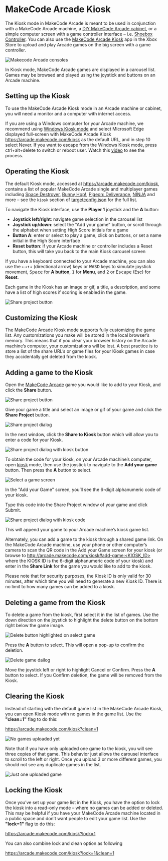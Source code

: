 # MakeCode Arcade Kiosk

The Kiosk mode in MakeCode Arcade is meant to be used in conjunction with a MakeCode Arcade machine, a [DIY MakeCode Arcade cabinet]( https://arcade.makecode.com/hardware/raspberry-pi/wooden-cabinet), or a simple computer screen with a game controller interface – i.e. [Shoebox Controller](https://arcade.makecode.com/hardware/shoebox-controller). You can also use the [MakeCode Arcade Kiosk](https://www.xbox.com/games/store/makecode-arcade-kiosk/9p3rgvvtvb1s) app in the Xbox Store to upload and play Arcade games on the big screen with a game controller.

![Makecode Arcade consoles](/static/hardware/kiosk/makecode-arcade-machines.jpg)

In Kiosk mode, MakeCode Arcade games are displayed in a carousel list. Games may be browsed and played using the joystick and buttons on an Arcade machine.

## Setting up the Kiosk

To use the MakeCode Arcade Kiosk mode in an Arcade machine or cabinet, you will need a monitor and a computer with internet access.

If you are using a Windows computer for your Arcade machine, we recommend using [Windows Kiosk mode](https://learn.microsoft.com/en-us/deployedge/microsoft-edge-configure-kiosk-mode#configure-using-windows-settings) and select Microsoft Edge displayed full-screen with MakeCode Arcade Kiosk https://arcade.makecode.com/kiosk as the default URL, and in step 10 select Never. If you want to escape from the Windows Kiosk mode, press ctrl+alt+delete to switch or reboot user. Watch this [video](https://youtu.be/Z8alME1nRmQ) to see the process.

## Operating the Kiosk

The default Kiosk mode, accessed at https://arcade.makecode.com/kiosk, contains a list of popular MakeCode Arcade single and multiplayer games including [Space Destroyer](https://arcade.makecode.com/25572-25731-72869-29244), [Bunny Hop!](https://arcade.makecode.com/84490-94874-87123-99597), [Pigeon: Deliverance](https://arcade.makecode.com/60307-91678-81892-80686), [NINJA](https://arcade.makecode.com/16040-59904-05312-47571) and more – see the `kiosk` section of [targetconfig.json](https://github.com/microsoft/pxt-arcade/blob/master/targetconfig.json) for the full list.

To navigate the Kiosk interface, use the **Player 1** joystick and the **A** button:

* **Joystick left/right**: navigate game selection in the carousel list
* **Joystick up/down**: select the "Add your game" button, or scroll through the alphabet when setting High Score initials for a game
* **Button A**: enter or select to play a game, click on buttons, or set a name initial in the High Score interface
* **Reset button**: if your Arcade machine or controller includes a Reset button, this will take you back to the main Kiosk carousel screen

If you have a keyboard connected to your Arcade machine, you can also use the <kbd>←</kbd><kbd>→</kbd><kbd>↑</kbd><kbd>↓</kbd> (directional arrow) keys or <kbd>W</kbd><kbd>A</kbd><kbd>S</kbd><kbd>D</kbd> keys to simulate joystick movement, 
<kbd>Space</kbd> for **A button**, <kbd>1</kbd> for **Menu**, and <kbd>2</kbd> or <kbd>Escape</kbd> (Esc) for **Reset**.

Each game in the Kiosk has an image or gif, a title, a description, and some have a list of high scores if scoring is enabled in the game.

![Share project button](/static/hardware/kiosk/hot-air-balloon.png)

## Customizing the Kiosk

The MakeCode Arcade Kiosk mode supports fully customizing the game list. Any customizations you make will be stored in the local browser’s memory. This means that if you clear your browser history on the Arcade machine’s computer, your customizations will be lost. A best practice is to store a list of the share URL’s or game files for your Kiosk games in case they accidentally get deleted from the kiosk.

## Adding a game to the Kiosk

Open the [MakeCode Arcade]( https://arcade.makecode.com) game you would like to add to your Kiosk, and click the **Share** button.

![Share project button](/static/hardware/kiosk/share-button.png)

Give your game a title and select an image or gif of your game and click the **Share Project** button.

![Share project dialog](/static/hardware/kiosk/share-project.png)

In the next window, click the **Share to Kiosk** button which will allow you to enter a code for your Kiosk.

![Share project dialog with kiosk button](/static/hardware/kiosk/share-kiosk-button.png)

To obtain the code for your kiosk, on your Arcade machine’s computer, open [kiosk](https://arcade.makecode.com/kiosk) mode, then use the joystick to navigate to the **Add your game** button. Then press the **A** button to select.

![Select a game screen](/static/hardware/kiosk/select-a-game.png)

In the "Add your Game" screen, you’ll see the 6-digit alphanumeric code of your kiosk.

Type this code into the Share Project window of your game and click Submit.

![Share project dialog with kiosk code](/static/hardware/kiosk/share-kiosk-code.png)

This will append your game to your Arcade machine’s kiosk game list.

Alternately, you can add a game to the kiosk through a shared game link. On the MakeCode Arcade machine, use your phone or other computer’s camera to scan the QR code in the Add your Game screen for your kiosk (or browse to http://arcade.makecode.com/kiosk#add-game:<KIOSK_ID> where the KIOSK ID is the 6-digit alphanumeric code of your kiosk) and enter in the **Share Link** for the game you would like to add to the kiosk.

Please note that for security purposes, the Kiosk ID is only valid for 30 minutes, after which time you will need to generate a new Kiosk ID. There is no limit to how many games can be added to a kiosk.

## Deleting a game from the Kiosk

To delete a game from the kiosk, first select it in the list of games. Use the down direction on the joystick to highlight the delete button on the bottom right below the game image.

![Delete button highlighted on select game](/static/hardware/kiosk/delete-button-highlighted.png)

Press the **A** button to select. This will open a pop-up to confirm the deletion.

![Delete game dailog](/static/hardware/kiosk/delete-game-modal.png)


Move the joystick left or right to highlight Cancel or Confirm. Press the **A** button to select. If you Confirm deletion, the game will be removed from the Kiosk.

## Clearing the Kiosk

Instead of starting with the default game list in the MakeCode Arcade Kiosk, you can open Kiosk mode with no games in the game list. Use the **"clean=1"** flag to do this:

https://arcade.makecode.com/kiosk?clean=1

![No games uploaded yet](/static/hardware/kiosk/no-uploaded-games.png)

Note that if you have only uploaded one game to the kiosk, you will see three copies of that game. This behavior just allows the carousel interface to scroll to the left or right. Once you upload 3 or more different games, you should not see any duplicate games in the list.

![Just one uploaded game](/static/hardware/kiosk/single-uploaded-game.png)

## Locking the Kiosk

Once you’ve set up your game list in the Kiosk, you have the option to lock the kiosk into a read-only mode – where no games can be added or deleted. This may be helpful if you have your MakeCode Arcade machine located in a public space and don’t want people to edit your game list. Use the **"lock=1"** flag to do this:

https://arcade.makecode.com/kiosk?lock=1

You can also combine lock and clean option as following

https://arcade.makecode.com/kiosk?lock=1&clean=1

